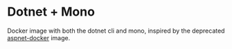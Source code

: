 # Dotnet + Mono

Docker image with both the dotnet cli and mono, inspired by the deprecated [aspnet-docker](https://github.com/aspnet/aspnet-docker) image.
